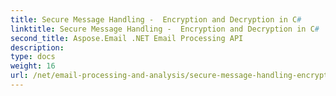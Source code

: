 ```yaml
---
title: Secure Message Handling -  Encryption and Decryption in C#
linktitle: Secure Message Handling -  Encryption and Decryption in C#
second_title: Aspose.Email .NET Email Processing API
description: 
type: docs
weight: 16
url: /net/email-processing-and-analysis/secure-message-handling-encryption-and-decryption-in-csharp/
---
```

